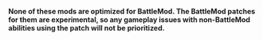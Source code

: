**None of these mods are optimized for BattleMod. The BattleMod patches for them are experimental, so any gameplay issues with non-BattleMod abilities using the patch will not be prioritized.**
